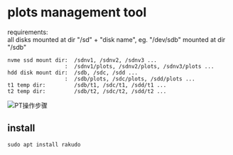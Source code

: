 # plots management tool


requirements:    
all disks mounted at dir  "/sd" + "disk name", eg. "/dev/sdb" mounted at dir "/sdb"  
```
nvme ssd mount dir:  /sdnv1, /sdnv2, /sdnv3 ...     
                  :  /sdnv1/plots, /sdnv2/plots, /sdnv3/plots ...   
hdd disk mount dir:  /sdb, /sdc, /sdd ...   
                  :  /sdb/plots, /sdc/plots, /sdd/plots ...    
t1 temp dir:         /sdb/t1, /sdc/t1, /sdd/t1 ...   
t2 temp dir:         /sdb/t2, /sdc/t2, /sdd/t2 ...   
```

![PT操作步骤](https://github.com/plotgeek/pt/blob/memplot/PT.png)


## install
```
sudo apt install rakudo
```





